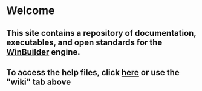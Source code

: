 # Welcome #

## This site contains a repository of documentation, executables, and open standards for the [WinBuilder](wbwelcome.md) engine. ##

## To access the help files, click [here](wbwelcome.md) or use the "wiki" tab above ##